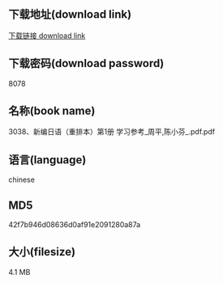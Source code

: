 ## 下载地址(download link)
[下载链接 download link](https://voluble-croquembouche-d321dc.netlify.app/?s=3038%E3%80%81%E6%96%B0%E7%BC%96%E6%97%A5%E8%AF%AD%EF%BC%88%E9%87%8D%E6%8E%92%E6%9C%AC%EF%BC%89%E7%AC%AC1%E5%86%8C+%E5%AD%A6%E4%B9%A0%E5%8F%82%E8%80%83_%E5%91%A8%E5%B9%B3%2C%E9%99%88%E5%B0%8F%E8%8A%AC_.pdf)

## 下载密码(download password)
8078

## 名称(book name)
3038、新编日语（重排本）第1册 学习参考_周平,陈小芬_.pdf.pdf

## 语言(language)
chinese

## MD5
42f7b946d08636d0af91e2091280a87a

## 大小(filesize)
4.1 MB
